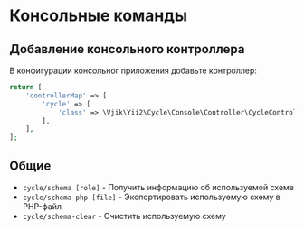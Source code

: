 # Консольные команды

## Добавление консольного контроллера

В конфигурации консольног приложения добавьте контроллер:

```php
return [
    'controllerMap' => [
        'cycle' => [
            'class' => \Vjik\Yii2\Cycle\Console\Controller\CycleController::class,
        ],
    ],
];
```

## Общие

- `cycle/schema [role]` - Получить информацию об используемой схеме
- `cycle/schema-php [file]` - Экспортировать используемую схему в PHP-файл
- `cycle/schema-clear` - Очистить используемую схему
